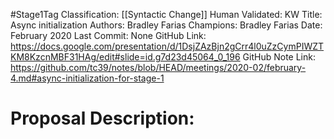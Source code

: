 #Stage1Tag
Classification: [[Syntactic Change]]
Human Validated: KW
Title: Async initialization
Authors: Bradley Farias
Champions: Bradley Farias
Date: February 2020
Last Commit: None
GitHub Link: https://docs.google.com/presentation/d/1DsjZAzBjn2gCrr4l0uZzCymPIWZTKM8KzcnMBF31HAg/edit#slide=id.g7d23d45064_0_196
GitHub Note Link: https://github.com/tc39/notes/blob/HEAD/meetings/2020-02/february-4.md#async-initialization-for-stage-1

# Proposal Description:

